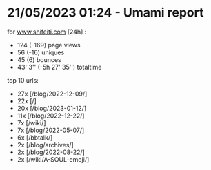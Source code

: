 # 21/05/2023 01:24 - Umami report
for www.shifeiti.com [24h] :

 - 124 (-169) page views
 - 56 (-16) uniques
 - 45 (6) bounces
 - 43' 3'' (-5h 27' 35'') totaltime


top 10 urls:
 - 27x [/blog/2022-12-09/]
 - 22x [/]
 - 20x [/blog/2023-01-12/]
 - 11x [/blog/2022-12-22/]
 - 7x [/wiki/]
 - 7x [/blog/2022-05-07/]
 - 6x [/bbtalk/]
 - 2x [/blog/archives/]
 - 2x [/blog/2022-08-22/]
 - 2x [/wiki/A-SOUL-emoji/]


